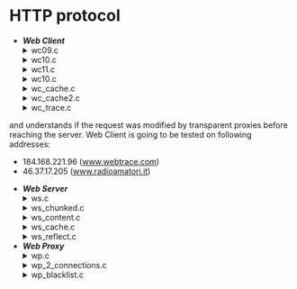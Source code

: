 # HTTP protocol  
- ***Web Client***
  <details> <summary> wc09.c </summary> 
  Web client that makes an HTTP/0.9 request to the server and reads the response of the server.
  </details>
  <details> <summary> wc10.c </summary> 
  Web client that makes an HTTP/1.0 request and analyses the response of the server looking for Content-Length header.
  </details>
  <details> <summary> wc11.c </summary>
  Web client that makes an HTTP/1.1 request and analyses the response of the server looking for either Content-Length or Transfer-Encoding header.
  </details>
  <details> <summary> wc10.c </summary> 
  Web client that makes an HTTP/1.0 request and analyses the response of the server looking for Content-Length header.
  </details>
  <details> <summary> wc_cache.c </summary> 
  Web Client with caching implemented using Last-Modified header and HEAD method.
  </details>
  <details> <summary> wc_cache2.c </summary> 
  Web Client with caching implemented using If-Modified-Since header.
  </details>
  <details> <summary> wc_trace.c </summary> 
  Web Client that uses the method TRACE, defined in HTTP/1.1 and explained in Section 9.8 of the RFC 2616,
and understands if the request was modified by transparent proxies before reaching the server.
  Web Client is going to be tested on following addresses:
  - 184.168.221.96 (www.webtrace.com)
  - 46.37.17.205 (www.radioamatori.it)
  </details>

- ***Web Server***
  <details> <summary> ws.c </summary> 
  Standard version with management of function calls.
  </details>
  <details> <summary> ws_chunked.c </summary> 
  Web Server with Transfer-Encoding:chunked header management.
  </details>
  <details> <summary> ws_content.c </summary> 
  Web Server with Content-Length header.
  </details>
  <details> <summary> ws_cache.c </summary> 
  Web Server with both caching management.
  </details>
  <details> <summary> ws_reflect.c </summary> 
  Web Server that replies with message of client, with additional info about client
  </details>
- ***Web Proxy***
  <details> <summary> wp.c </summary> 
  HTTPS and HTTP management.
  </details>
  <details> <summary> wp_2_connections.c </summary> 
  Keep-alive and close connections together.
  </details>
  <details> <summary> wp_blacklist.c </summary> 
  Web Proxy that manages HTTP requests from client, such that if the client has an IP address that is the same of one of 4 IP addresses stored in the proxy (max 4 addresses), the proxy leave the transfering of only HTML or TEXT files.
  </details>
 
